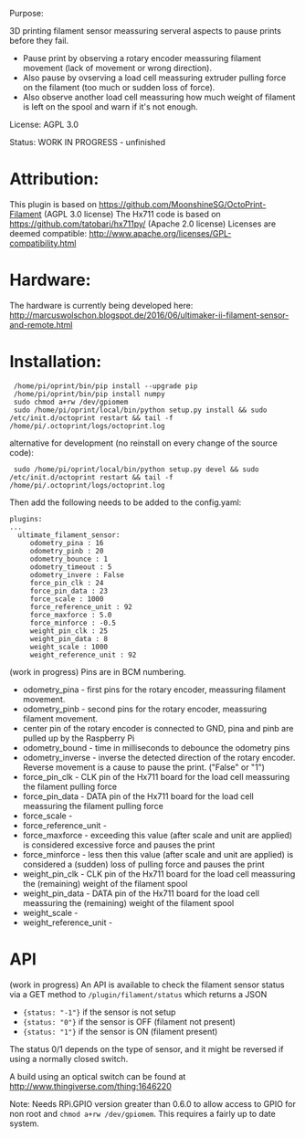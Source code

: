 

Purpose:

3D printing filament sensor meassuring serveral aspects to pause prints before they fail.
- Pause print by observing a rotary encoder meassuring filament movement (lack of movement or wrong direction).
- Also pause by ovserving a load cell meassuring extruder pulling force on the filament (too much or sudden loss of force).
- Also observe another load cell meassuring how much weight of filament is left on the spool and warn if it's not enough.

License: AGPL 3.0

Status: WORK IN PROGRESS - unfinished

# Attribution:

This plugin is based on https://github.com/MoonshineSG/OctoPrint-Filament (AGPL 3.0 license)
The Hx711 code is based on https://github.com/tatobari/hx711py/ (Apache 2.0 license)
Licenses are deemed compatible: http://www.apache.org/licenses/GPL-compatibility.html

# Hardware:

The hardware is currently being developed here:
http://marcuswolschon.blogspot.de/2016/06/ultimaker-ii-filament-sensor-and-remote.html

# Installation:
```
 /home/pi/oprint/bin/pip install --upgrade pip
 /home/pi/oprint/bin/pip install numpy
 sudo chmod a+rw /dev/gpiomem
 sudo /home/pi/oprint/local/bin/python setup.py install && sudo /etc/init.d/octoprint restart && tail -f /home/pi/.octoprint/logs/octoprint.log
```
alternative for development (no reinstall on every change of the source code):
```
 sudo /home/pi/oprint/local/bin/python setup.py devel && sudo /etc/init.d/octoprint restart && tail -f /home/pi/.octoprint/logs/octoprint.log
```

Then add the following needs to be added to the config.yaml:

```
plugins:
...
  ultimate_filament_sensor:
     odometry_pina : 16
     odometry_pinb : 20
     odometry_bounce : 1
     odometry_timeout : 5
     odometry_invere : False
     force_pin_clk : 24
     force_pin_data : 23
     force_scale : 1000
     force_reference_unit : 92
     force_maxforce : 5.0
     force_minforce : -0.5
     weight_pin_clk : 25
     weight_pin_data : 8
     weight_scale : 1000
     weight_reference_unit : 92
```
(work in progress)
Pins are in BCM numbering.
- odometry_pina - first pins for the rotary encoder, meassuring filament movement.
- odometry_pinb - second pins for the rotary encoder, meassuring filament movement.
- center pin of the rotary encoder is connected to GND, pina and pinb are pulled up by the Raspberry Pi
- odometry_bound - time in milliseconds to debounce the odometry pins
- odometry_inverse - inverse the detected direction of the rotary encoder. Reverse movement is a cause to pause the print. ("False" or "1")
- force_pin_clk - CLK pin of the Hx711 board for the load cell meassuring the filament pulling force
- force_pin_data - DATA pin of the Hx711 board for the load cell meassuring the filament pulling force
- force_scale - 
- force_reference_unit - 
- force_maxforce - exceeding this value (after scale and unit are applied) is considered excessive force and pauses the print
- force_minforce - less then this value (after scale and unit are applied) is considered a (sudden) loss of pulling force and pauses the print
- weight_pin_clk - CLK pin of the Hx711 board for the load cell meassuring the (remaining) weight of the filament spool
- weight_pin_data - DATA pin of the Hx711 board for the load cell meassuring the (remaining) weight of the filament spool
- weight_scale - 
- weight_reference_unit - 

# API
(work in progress)
An API is available to check the filament sensor status via a GET method to `/plugin/filament/status` which returns a JSON

- `{status: "-1"}` if the sensor is not setup
- `{status: "0"}` if the sensor is OFF (filament not present)
- `{status: "1"}` if the sensor is ON (filament present)

The status 0/1 depends on the type of sensor, and it might be reversed if using a normally closed switch.

A build using an optical switch can be found at http://www.thingiverse.com/thing:1646220

Note: Needs RPi.GPIO version greater than 0.6.0 to allow access to GPIO for non root and `chmod a+rw /dev/gpiomem`.
This requires a fairly up to date system.

